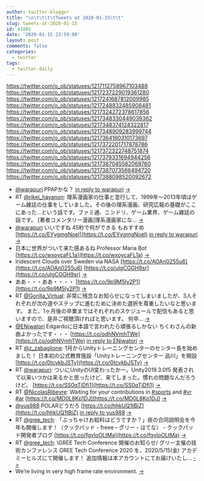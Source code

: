 ```yaml
---
author: twitter-blogger
title: "\n\t\t\t\tTweets at 2020-01-15\t\t"
slug: tweets-at-2020-01-15
id: 41801
date: '2020-01-15 23:59:00'
layout: post
comments: false
categories:
  - twitter
tags:
  - twitter-daily
---
```


https://twitter.com/o_ob/statuses/1217112758967103488 https://twitter.com/o_ob/statuses/1217237229019361280 https://twitter.com/o_ob/statuses/1217241687812009985 https://twitter.com/o_ob/statuses/1217248832485908481 https://twitter.com/o_ob/statuses/1217324272378617856 https://twitter.com/o_ob/statuses/1217348330449039362 https://twitter.com/o_ob/statuses/1217348374124322817 https://twitter.com/o_ob/statuses/1217348909283999744 https://twitter.com/o_ob/statuses/1217364160310173697 https://twitter.com/o_ob/statuses/1217372201717878786 https://twitter.com/o_ob/statuses/1217372322748751874 https://twitter.com/o_ob/statuses/1217379331694944256 https://twitter.com/o_ob/statuses/1217387045582069760 https://twitter.com/o_ob/statuses/1217387073566494720 https://twitter.com/o_ob/statuses/1217388098520092672  

*   [@warapuri](https://twitter.com/warapuri) PPAPかな？ [in reply to warapuri](https://twitter.com/warapuri/statuses/1217093925548130309) [->](https://twitter.com/o_ob/statuses/1217112758967103488)
*   RT [@rikei_hayanon](https://twitter.com/rikei_hayanon): 理系漫画家の仕事と並行して、1999年～2013年頃はゲーム雑誌の仕事をしていました。その後の理系漫画、研究広報の基礎がここにあった…という話です。ファミ通、ニンドリ、ゲーム業界、ゲーム雑誌の話です。 [著者コメンタリー漫画]理系漫画家にな… [->](https://twitter.com/o_ob/statuses/1217237229019361280)
*   [@warapuri](https://twitter.com/warapuri) いいですね 45秒で何ができる もおすすめ [https://t.co/EYygmgNoeI](https://t.co/EYygmgNoeI) [in reply to warapuri](https://twitter.com/warapuri/statuses/1217238522572066816) [->](https://twitter.com/o_ob/statuses/1217241687812009985)
*   日本に世界がついて来た感あるね Professor Maria Bot [https://t.co/wxoycaFL1a](https://t.co/wxoycaFL1a) [->](https://twitter.com/o_ob/statuses/1217248832485908481)
*   Iridescent Clouds over Sweden via NASA [https://t.co/AOAn0255u6](https://t.co/AOAn0255u6) [https://t.co/ulgCGGH9sr](https://t.co/ulgCGGH9sr) [->](https://twitter.com/o_ob/statuses/1217324272378617856)
*   ああ・・・ああ・・・・ [https://t.co/9p9M5Iy2P1](https://t.co/9p9M5Iy2P1) [->](https://twitter.com/o_ob/statuses/1217348330449039362)
*   RT [@Gorilla_Virtual](https://twitter.com/Gorilla_Virtual): 非常に残念なお知らせになってしまいましたが、3人それぞれが次の道やステップに進むために決めた選択を尊重したいなと思います。 また、1ヶ月後の卒業まではそれぞれのスケジュールで配信もあると思いますので、是非ご視聴頂ければと思います。 何卒… [->](https://twitter.com/o_ob/statuses/1217348374124322817)
*   [@ENiwatori](https://twitter.com/ENiwatori) Edgardoに日本語で言われたら頑張るしかない ちくわさんの新曲よかったです・・・ [https://t.co/odhNVmhTWe](https://t.co/odhNVmhTWe) [in reply to ENiwatori](https://twitter.com/ENiwatori/statuses/1217348554110402560) [->](https://twitter.com/o_ob/statuses/1217348909283999744)
*   RT [@z_zabaglione](https://twitter.com/z_zabaglione): 1月からUnityトレーニングセンターのセンター長を始めました！ 日本初の公式教育施設「Unityトレーニングセンター 品川」を開設 [https://t.co/0tcvkbJSTy](https://t.co/0tcvkbJSTy) [->](https://twitter.com/o_ob/statuses/1217364160310173697)
*   RT [@warapuri](https://twitter.com/warapuri): ついにUnityのUI変わったかー。Unity2019.3.0f5 発表されて以来いつかは来るかと思ったけど、来てしまった。慣れの問題なんだろうけど。 [https://t.co/SS0qTjDfi1](https://t.co/SS0qTjDfi1) [->](https://twitter.com/o_ob/statuses/1217372201717878786)
*   RT [@NicolasRibeyre](https://twitter.com/NicolasRibeyre): Waiting for your contributions in [#sports](https://twitter.com/search?q=%23sports&src=hash) and [#vr](https://twitter.com/search?q=%23vr&src=hash) [#ar](https://twitter.com/search?q=%23ar&src=hash) [https://t.co/MD0L8Kp1DJ](https://t.co/MD0L8Kp1DJ) [->](https://twitter.com/o_ob/statuses/1217372322748751874)
*   [@yus988](https://twitter.com/yus988) POLARどうだろ [https://t.co/hhkUQ1tBiZ](https://t.co/hhkUQ1tBiZ) [in reply to yus988](https://twitter.com/yus988/statuses/1217376444013137920) [->](https://twitter.com/o_ob/statuses/1217379331694944256)
*   RT [@gree_tech](https://twitter.com/gree_tech): 「ぶっちゃけお給料はどうですか？」夜の合同説明会を今年も開催します！（クックパッド・freee・グリー・はてな） - クックパッド開発者ブログ [https://t.co/fgvIoOLtMa](https://t.co/fgvIoOLtMa) [->](https://twitter.com/o_ob/statuses/1217387045582069760)
*   RT [@gree_tech](https://twitter.com/gree_tech): \GREE Tech Conference 開催のお知らせ/ グリー主催の技術カンファレンス GREE Tech Conference 2020 を、2020/5/15(金) アカデミーヒルズにて開催します！ 追加情報は本アカウントにてお届けいたし… [->](https://twitter.com/o_ob/statuses/1217387073566494720)
*   We’re living in very high frame rate environment. [->](https://twitter.com/o_ob/statuses/1217388098520092672)